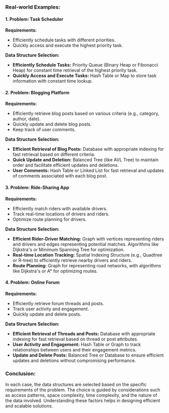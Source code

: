 ### Real-world Examples:

#### 1. Problem: Task Scheduler
**Requirements:**
- Efficiently schedule tasks with different priorities.
- Quickly access and execute the highest priority task.

**Data Structure Selection:**
- **Efficiently Schedule Tasks:** Priority Queue (Binary Heap or Fibonacci Heap) for constant time retrieval of the highest priority task.
- **Quickly Access and Execute Tasks:** Hash Table or Map to store task information with constant time lookup.

#### 2. Problem: Blogging Platform
**Requirements:**
- Efficiently retrieve blog posts based on various criteria (e.g., category, author, date).
- Quickly update and delete blog posts.
- Keep track of user comments.

**Data Structure Selection:**
- **Efficient Retrieval of Blog Posts:** Database with appropriate indexing for fast retrieval based on different criteria.
- **Quick Update and Deletion:** Balanced Tree (like AVL Tree) to maintain order and facilitate efficient updates and deletions.
- **User Comments:** Hash Table or Linked List for fast retrieval and updates of comments associated with each blog post.

#### 3. Problem: Ride-Sharing App
**Requirements:**
- Efficiently match riders with available drivers.
- Track real-time locations of drivers and riders.
- Optimize route planning for drivers.

**Data Structure Selection:**
- **Efficient Rider-Driver Matching:** Graph with vertices representing riders and drivers and edges representing potential matches. Algorithms like Dijkstra's or Minimum Spanning Tree for optimization.
- **Real-time Location Tracking:** Spatial Indexing Structure (e.g., Quadtree or R-tree) to efficiently retrieve nearby drivers and riders.
- **Route Planning:** Graph for representing road networks, with algorithms like Dijkstra's or A* for optimizing routes.

#### 4. Problem: Online Forum
**Requirements:**
- Efficiently retrieve forum threads and posts.
- Track user activity and engagement.
- Quickly update and delete posts.

**Data Structure Selection:**
- **Efficient Retrieval of Threads and Posts:** Database with appropriate indexing for fast retrieval based on thread or post attributes.
- **User Activity and Engagement:** Hash Table or Graph to track relationships between users and their engagement metrics.
- **Update and Delete Posts:** Balanced Tree or Database to ensure efficient updates and deletions without compromising performance.

### Conclusion:
In each case, the data structures are selected based on the specific requirements of the problem. The choice is guided by considerations such as access patterns, space complexity, time complexity, and the nature of the data involved. Understanding these factors helps in designing efficient and scalable solutions.
